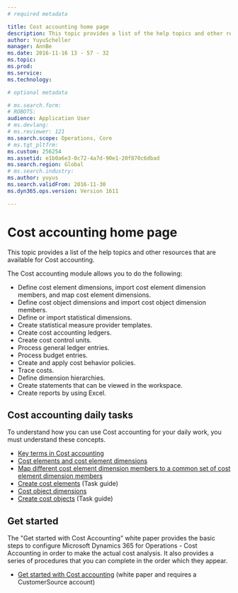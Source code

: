```yaml
---
# required metadata

title: Cost accounting home page
description: This topic provides a list of the help topics and other resources that are available for Cost accounting.
author: YuyuScheller
manager: AnnBe
ms.date: 2016-11-16 13 - 57 - 32
ms.topic: 
ms.prod: 
ms.service: 
ms.technology: 

# optional metadata

# ms.search.form: 
# ROBOTS: 
audience: Application User
# ms.devlang: 
# ms.reviewer: 121
ms.search.scope: Operations, Core
# ms.tgt_pltfrm: 
ms.custom: 256254
ms.assetid: e1b0a6e3-0c72-4a7d-90e1-20f870c6dbad
ms.search.region: Global
# ms.search.industry: 
ms.author: yuyus
ms.search.validFrom: 2016-11-30
ms.dyn365.ops.version: Version 1611

---
```


# Cost accounting home page

This topic provides a list of the help topics and other resources that are available for Cost accounting.

The Cost accounting module allows you to do the following:

-   Define cost element dimensions, import cost element dimension members, and map cost element dimensions.
-   Define cost object dimensions and import cost object dimension members.
-   Define or import statistical dimensions.
-   Create statistical measure provider templates.
-   Create cost accounting ledgers.
-   Create cost control units.
-   Process general ledger entries.
-   Process budget entries.
-   Create and apply cost behavior policies.
-   Trace costs.
-   Define dimension hierarchies.
-   Create statements that can be viewed in the workspace.
-   Create reports by using Excel.

## Cost accounting daily tasks
To understand how you can use Cost accounting for your daily work, you must understand these concepts.

-   [Key terms in Cost accounting](terms-cost-accounting.md)
-   [Cost elements and cost element dimensions](cost-elements.md)
-   [Map different cost element dimension members to a common set of cost element dimension members](map-cost-elements-dimension-members.md)
-   [Create cost elements](http://ax.help.dynamics.com/en/wiki/create-cost-elements/) (Task guide)
-   [Cost object dimensions](cost-objects.md)
-   [Create cost objects](http://ax.help.dynamics.com/en/wiki/create-cost-objects/) (Task guide)

## Get started
The "Get started with Cost Accounting" white paper provides the basic steps to configure Microsoft Dynamics 365 for Operations - Cost Accounting in order to make the actual cost analysis. It also provides a series of procedures that you can complete in the order which they appear.

-   [Get started with Cost accounting](https://mbs.microsoft.com/customersource/northamerica/AX/learning/documentation/white-papers/msd365optgtstcostacc) (white paper and requires a CustomerSource account)





